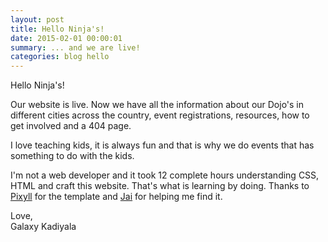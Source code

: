 ```yaml
---
layout: post
title: Hello Ninja's!
date: 2015-02-01 00:00:01
summary: ... and we are live!
categories: blog hello 
---
```


Hello Ninja's!

Our website is live. Now we have all the information about our Dojo's in different cities across the country, event registrations, resources, how to get involved and a 404 page.

I love teaching kids, it is always fun and that is why we do events that has something to do with the kids.

I'm not a web developer and it took 12 complete hours understanding CSS, HTML and craft this website. That's what is learning by doing. Thanks to [Pixyll](http://johnotander.com) for the template and [Jai](https://twitter.com/dolftax) for helping me find it.

Love,<br>
Galaxy Kadiyala
